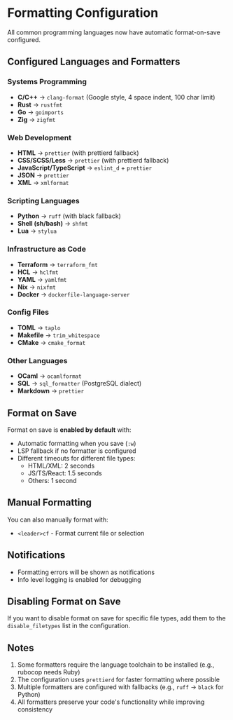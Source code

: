 # Formatting Configuration

All common programming languages now have automatic format-on-save configured.

## Configured Languages and Formatters

### Systems Programming
- **C/C++** → `clang-format` (Google style, 4 space indent, 100 char limit)
- **Rust** → `rustfmt`
- **Go** → `goimports`
- **Zig** → `zigfmt`

### Web Development
- **HTML** → `prettier` (with prettierd fallback)
- **CSS/SCSS/Less** → `prettier` (with prettierd fallback)
- **JavaScript/TypeScript** → `eslint_d` + `prettier`
- **JSON** → `prettier`
- **XML** → `xmlformat`

### Scripting Languages
- **Python** → `ruff` (with black fallback)
- **Shell (sh/bash)** → `shfmt`
- **Lua** → `stylua`

### Infrastructure as Code
- **Terraform** → `terraform_fmt`
- **HCL** → `hclfmt`
- **YAML** → `yamlfmt`
- **Nix** → `nixfmt`
- **Docker** → `dockerfile-language-server`

### Config Files
- **TOML** → `taplo`
- **Makefile** → `trim_whitespace`
- **CMake** → `cmake_format`

### Other Languages
- **OCaml** → `ocamlformat`
- **SQL** → `sql_formatter` (PostgreSQL dialect)
- **Markdown** → `prettier`

## Format on Save

Format on save is **enabled by default** with:
- Automatic formatting when you save (`:w`)
- LSP fallback if no formatter is configured
- Different timeouts for different file types:
  - HTML/XML: 2 seconds
  - JS/TS/React: 1.5 seconds
  - Others: 1 second

## Manual Formatting

You can also manually format with:
- `<leader>cf` - Format current file or selection

## Notifications

- Formatting errors will be shown as notifications
- Info level logging is enabled for debugging

## Disabling Format on Save

If you want to disable format on save for specific file types, add them to the `disable_filetypes` list in the configuration.

## Notes

1. Some formatters require the language toolchain to be installed (e.g., rubocop needs Ruby)
2. The configuration uses `prettierd` for faster formatting where possible
3. Multiple formatters are configured with fallbacks (e.g., `ruff` → `black` for Python)
4. All formatters preserve your code's functionality while improving consistency